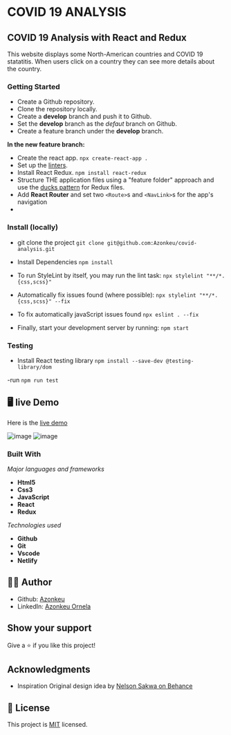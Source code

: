 # COVID 19 ANALYSIS

## COVID 19 Analysis with React and Redux

This website displays some North-American countries and COVID 19 statatitis. When users click on a country they can see more details about the country.


### Getting Started

- Create a Github repository.
- Clone the repository locally.
- Create a **develop** branch and push it to Github.
- Set the **develop** branch as the *defaut* branch on Github.
- Create a feature branch under the **develop** branch.
   
**In the new feature branch:**

- Create the react app.
  `npx create-react-app .`
- Set up the [linters](https://github.com/microverseinc/linters-config/tree/master/react-redux).
- Install React Redux.
  `npm install react-redux`
- Structure THE application files using a "feature folder" approach and use the [ducks pattern](https://github.com/erikras/ducks-modular-redux) for Redux files.
- Add **React Router** and set two `<Route>`s and `<NavLink>`s for the app's navigation
- 
  
### Install (locally)

- git clone the project
 `git clone git@github.com:Azonkeu/covid-analysis.git `

- Install Dependencies
 `npm install `

- To run StyleLint by itself, you may run the lint task:
 `npx stylelint "**/*.{css,scss}" `

- Automatically fix issues found (where possible):
 `npx stylelint "**/*.{css,scss}" --fix `

- To fix automatically javaScript issues found
 `npx eslint . --fix `

- Finally, start your development server by running:
 `npm start `


### Testing

- Install React testing library
  `npm install --save-dev @testing-library/dom`

-run 
`npm run test`


## 🖥️ live Demo
Here is the [live demo](https://jovial-lalande-5ed0fc.netlify.app/)

![image](https://www.linkpicture.com/q/pho.png)
![image](https://www.linkpicture.com/q/pho-one.png)

### Built With

  *Major languages and frameworks* 
  - **Html5**
  - **Css3**
  -  **JavaScript**
  -  **React**
  -  **Redux**
   
  *Technologies used*
   - **Github**
   - **Git**
   - **Vscode**
   - **Netlify**

## 🧑👩 Author

- Github: [Azonkeu](https://github.com/Azonkeu)
- LinkedIn: [Azonkeu Ornela](https://www.linkedin.com/in/azonkeu-ornela-88a14b172/)
  

## Show your support

Give a ⭐️ if you like this project!

## Acknowledgments

- Inspiration Original design idea by [Nelson Sakwa on Behance](https://www.behance.net/gallery/31579789/Ballhead-App-%28Free-PSDs%29)

## 📝 License

This project is [MIT](https://github.com/Azonkeu/covid-analysis/blob/main/LICENSE) licensed.
